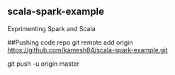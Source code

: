 ## scala-spark-example
Exprimenting Spark and Scala


##Pushing code repo
git remote add origin https://github.com/kamesh84/scala-spark-example.git

git push -u origin master
